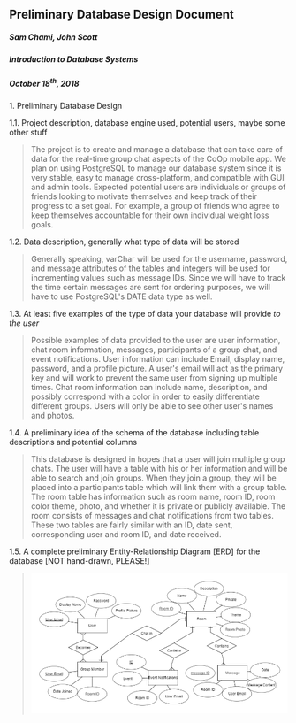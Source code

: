 ##  Preliminary Database Design Document

#####  Sam Chami, John Scott
#####  Introduction to Database Systems
#####  October 18<sup>th</sup>, 2018

1\.  Preliminary Database Design

1.1.  Project description, database engine used, potential users, maybe some other stuff

>  The project is to create and manage a database that can take care of data for the real-time group chat aspects of the CoOp mobile app. We plan on using PostgreSQL to manage our database system since it is very stable, easy to manage cross-platform, and compatible with GUI and admin tools. Expected potential users are individuals or groups of friends looking to motivate themselves and keep track of their progress to a set goal. For example, a group of friends who agree to keep themselves accountable for their own individual weight loss goals.

1.2.  Data description, generally what type of data will be stored

>  Generally speaking, varChar will be used for the username, password, and message attributes of the tables and integers will be used for incrementing values such as message IDs. Since we will have to track the time certain messages are sent for ordering purposes, we will have to use PostgreSQL's DATE data type as well.

1.3.  At least five examples of the type of data your database will provide _to the user_

>  Possible examples of data provided to the user are user information, chat room information, messages, participants of a group chat, and event notifications. User information can include Email, display name, password, and a profile picture. A user's email will act as the primary key and will work to prevent the same user from signing up multiple times. Chat room information can include name, description, and possibly correspond with a color in order to easily differentiate different groups. Users will only be able to see other user's names and photos.

1.4.  A preliminary idea of the schema of the database including table descriptions and potential columns

>  This database is designed in hopes that a user will join multiple group chats. The user will have a table with his or her information and will be able to search and join groups. When they join a group, they will be placed into a participants table which will link them with a group table. The room table has information such as room name, room ID, room color theme, photo, and whether it is private or publicly available. The room consists of messages and chat notifications from two tables. These two tables are fairly similar with an ID, date sent, corresponding user and room ID, and date received.

1.5.  A complete preliminary Entity-Relationship Diagram [ERD] for the database [NOT hand-drawn, PLEASE!]

>  ![ERD](chatERD.png)
